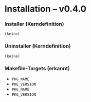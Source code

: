 # Installation – v0.4.0

### Installer (Kerndefinition)
```
(keine)
```

### Uninstaller (Kerndefinition)
```
(keine)
```

### Makefile-Targets (erkannt)
- `PKG_NAME`
- `PKG_VERSION`
- `PKG_NAME`
- `PKG_VERSION`
